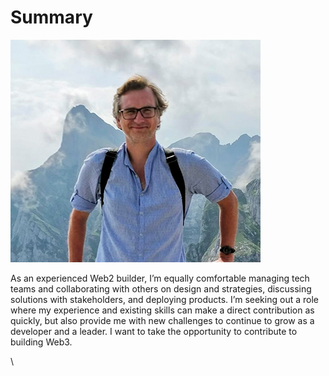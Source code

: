 # Summary

![Hello!](.gitbook/assets/hello.jpg)

As an experienced Web2 builder, I’m equally comfortable managing tech teams and collaborating with others on design and strategies, discussing solutions with stakeholders, and deploying products. I’m seeking out a role where my experience and existing skills can make a direct contribution as quickly, but also provide me with new challenges to continue to grow as a developer and a leader.  I want to take the opportunity to contribute to building Web3.

\
